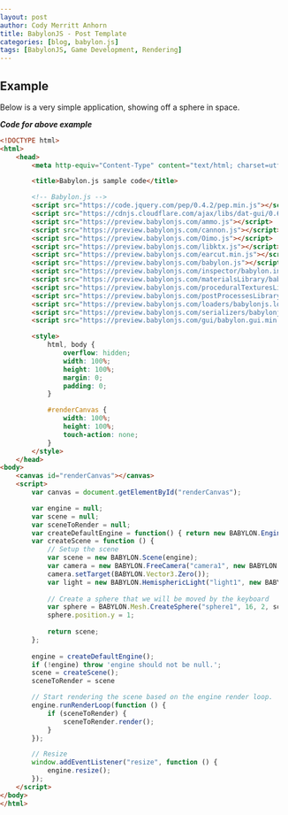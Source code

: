 ```yaml
---
layout: post
author: Cody Merritt Anhorn
title: BabylonJS - Post Template
categories: [blog, babylon.js]
tags: [BabylonJS, Game Development, Rendering]
---
```



## Example

Below is a very simple application, showing off a sphere in space.

<script src="https://code.jquery.com/pep/0.4.2/pep.min.js"></script>
<script src="https://cdnjs.cloudflare.com/ajax/libs/dat-gui/0.6.2/dat.gui.min.js"></script>
<script src="https://preview.babylonjs.com/ammo.js"></script>
<script src="https://preview.babylonjs.com/cannon.js"></script>
<script src="https://preview.babylonjs.com/Oimo.js"></script>
<script src="https://preview.babylonjs.com/libktx.js"></script>
<script src="https://preview.babylonjs.com/earcut.min.js"></script>
<script src="https://preview.babylonjs.com/babylon.js"></script>
<script src="https://preview.babylonjs.com/inspector/babylon.inspector.bundle.js"></script>
<script src="https://preview.babylonjs.com/materialsLibrary/babylonjs.materials.min.js"></script>
<script src="https://preview.babylonjs.com/proceduralTexturesLibrary/babylonjs.proceduralTextures.min.js"></script>
<script src="https://preview.babylonjs.com/postProcessesLibrary/babylonjs.postProcess.min.js"></script>
<script src="https://preview.babylonjs.com/loaders/babylonjs.loaders.js"></script>
<script src="https://preview.babylonjs.com/serializers/babylonjs.serializers.min.js"></script>
<script src="https://preview.babylonjs.com/gui/babylon.gui.min.js"></script>
<style>
    html, body {
        width: 100%;
        height: 100%;
        margin: 0;
        padding: 0;
    }
    #renderCanvas {
        width: 100%;
        height: 100%;
        touch-action: none;
    }
</style>
<canvas id="renderCanvas"></canvas>
<script>
    var canvas = document.getElementById("renderCanvas");
    var engine = null;
    var scene = null;
    var sceneToRender = null;
    var createDefaultEngine = function() { return new BABYLON.Engine(canvas, true, { preserveDrawingBuffer: true, stencil: true }); };
    var createScene = function () {
        var scene = new BABYLON.Scene(engine);
        var camera = new BABYLON.FreeCamera("camera1", new BABYLON.Vector3(0, 5, -10), scene);
        camera.setTarget(BABYLON.Vector3.Zero());
        var light = new BABYLON.HemisphericLight("light1", new BABYLON.Vector3(0, 1, 0), scene);
        var sphere = BABYLON.Mesh.CreateSphere("sphere1", 16, 2, scene);
        sphere.position.y = 1;
        return scene;
    };
    engine = createDefaultEngine();
    if (!engine) throw 'engine should not be null.';
    scene = createScene();
    sceneToRender = scene
    engine.runRenderLoop(function () {
        if (sceneToRender) {
            sceneToRender.render();
        }
    });
    window.addEventListener("resize", function () {
        engine.resize();
    });
</script>

***Code for above example***
~~~ html
<!DOCTYPE html>
<html>
    <head>
        <meta http-equiv="Content-Type" content="text/html; charset=utf-8" />

        <title>Babylon.js sample code</title>

        <!-- Babylon.js -->
        <script src="https://code.jquery.com/pep/0.4.2/pep.min.js"></script>
        <script src="https://cdnjs.cloudflare.com/ajax/libs/dat-gui/0.6.2/dat.gui.min.js"></script>
        <script src="https://preview.babylonjs.com/ammo.js"></script>
        <script src="https://preview.babylonjs.com/cannon.js"></script>
        <script src="https://preview.babylonjs.com/Oimo.js"></script>
        <script src="https://preview.babylonjs.com/libktx.js"></script>
        <script src="https://preview.babylonjs.com/earcut.min.js"></script>
        <script src="https://preview.babylonjs.com/babylon.js"></script>
        <script src="https://preview.babylonjs.com/inspector/babylon.inspector.bundle.js"></script>
        <script src="https://preview.babylonjs.com/materialsLibrary/babylonjs.materials.min.js"></script>
        <script src="https://preview.babylonjs.com/proceduralTexturesLibrary/babylonjs.proceduralTextures.min.js"></script>
        <script src="https://preview.babylonjs.com/postProcessesLibrary/babylonjs.postProcess.min.js"></script>
        <script src="https://preview.babylonjs.com/loaders/babylonjs.loaders.js"></script>
        <script src="https://preview.babylonjs.com/serializers/babylonjs.serializers.min.js"></script>
        <script src="https://preview.babylonjs.com/gui/babylon.gui.min.js"></script>

        <style>
            html, body {
                overflow: hidden;
                width: 100%;
                height: 100%;
                margin: 0;
                padding: 0;
            }

            #renderCanvas {
                width: 100%;
                height: 100%;
                touch-action: none;
            }
        </style>
    </head>
<body>
    <canvas id="renderCanvas"></canvas>
    <script>
        var canvas = document.getElementById("renderCanvas");

        var engine = null;
        var scene = null;
        var sceneToRender = null;
        var createDefaultEngine = function() { return new BABYLON.Engine(canvas, true, { preserveDrawingBuffer: true, stencil: true }); };
        var createScene = function () {
            // Setup the scene
            var scene = new BABYLON.Scene(engine);
            var camera = new BABYLON.FreeCamera("camera1", new BABYLON.Vector3(0, 5, -10), scene);
            camera.setTarget(BABYLON.Vector3.Zero());
            var light = new BABYLON.HemisphericLight("light1", new BABYLON.Vector3(0, 1, 0), scene);
        
            // Create a sphere that we will be moved by the keyboard
            var sphere = BABYLON.Mesh.CreateSphere("sphere1", 16, 2, scene);
            sphere.position.y = 1;
            
            return scene;
        };
        
        engine = createDefaultEngine();
        if (!engine) throw 'engine should not be null.';
        scene = createScene();
        sceneToRender = scene

        // Start rendering the scene based on the engine render loop.
        engine.runRenderLoop(function () {
            if (sceneToRender) {
                sceneToRender.render();
            }
        });

        // Resize
        window.addEventListener("resize", function () {
            engine.resize();
        });
    </script>
</body>
</html>

~~~